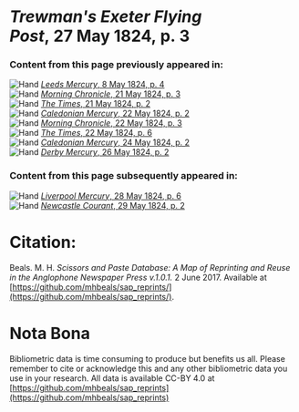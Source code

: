 # *Trewman's Exeter Flying Post*, 27 May 1824, p. 3  
  
### Content from this page previously appeared in:  
![Hand](http://scissorsandpaste.net/wp-content/uploads/2017/06/smallhandpointer.png) [*Leeds Mercury*, 8 May 1824, p. 4](https://mhbeals.github.io/sap_html/Leeds-Mercury/Leeds-Mercury-8-May-1824-p-4)  
![Hand](http://scissorsandpaste.net/wp-content/uploads/2017/06/smallhandpointer.png) [*Morning Chronicle*, 21 May 1824, p. 3](https://mhbeals.github.io/sap_html/Morning-Chronicle/Morning-Chronicle-21-May-1824-p-3)  
![Hand](http://scissorsandpaste.net/wp-content/uploads/2017/06/smallhandpointer.png) [*The Times*, 21 May 1824, p. 2](https://mhbeals.github.io/sap_html/The-Times/The-Times-21-May-1824-p-2)  
![Hand](http://scissorsandpaste.net/wp-content/uploads/2017/06/smallhandpointer.png) [*Caledonian Mercury*, 22 May 1824, p. 2](https://mhbeals.github.io/sap_html/Caledonian-Mercury/Caledonian-Mercury-22-May-1824-p-2)  
![Hand](http://scissorsandpaste.net/wp-content/uploads/2017/06/smallhandpointer.png) [*Morning Chronicle*, 22 May 1824, p. 3](https://mhbeals.github.io/sap_html/Morning-Chronicle/Morning-Chronicle-22-May-1824-p-3)  
![Hand](http://scissorsandpaste.net/wp-content/uploads/2017/06/smallhandpointer.png) [*The Times*, 22 May 1824, p. 6](https://mhbeals.github.io/sap_html/The-Times/The-Times-22-May-1824-p-6)  
![Hand](http://scissorsandpaste.net/wp-content/uploads/2017/06/smallhandpointer.png) [*Caledonian Mercury*, 24 May 1824, p. 2](https://mhbeals.github.io/sap_html/Caledonian-Mercury/Caledonian-Mercury-24-May-1824-p-2)  
![Hand](http://scissorsandpaste.net/wp-content/uploads/2017/06/smallhandpointer.png) [*Derby Mercury*, 26 May 1824, p. 2](https://mhbeals.github.io/sap_html/Derby-Mercury/Derby-Mercury-26-May-1824-p-2)  
  
### Content from this page subsequently appeared in:  
![Hand](http://scissorsandpaste.net/wp-content/uploads/2017/06/smallhandpointer.png) [*Liverpool Mercury*, 28 May 1824, p. 6](https://mhbeals.github.io/sap_html/Liverpool-Mercury/Liverpool-Mercury-28-May-1824-p-6)  
![Hand](http://scissorsandpaste.net/wp-content/uploads/2017/06/smallhandpointer.png) [*Newcastle Courant*, 29 May 1824, p. 2](https://mhbeals.github.io/sap_html/Newcastle-Courant/Newcastle-Courant-29-May-1824-p-2)  


# Citation: 

Beals. M. H. *Scissors and Paste Database: A Map of Reprinting and Reuse in the Anglophone Newspaper Press v.1.0.1.* 2 June 2017. Available at [https://github.com/mhbeals/sap_reprints/](https://github.com/mhbeals/sap_reprints/). 

# Nota Bona

Bibliometric data is time consuming to produce but benefits us all. Please remember to cite or acknowledge this and any other bibliometric data you use in your research. All data is available CC-BY 4.0 at [https://github.com/mhbeals/sap_reprints](https://github.com/mhbeals/sap_reprints)